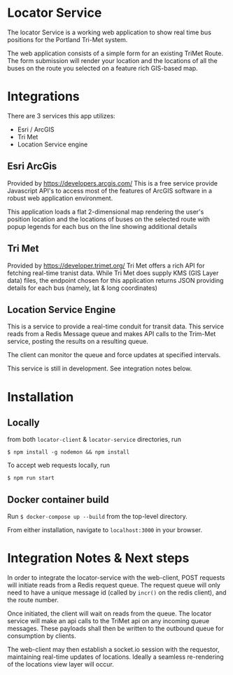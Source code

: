 # Locator Service

The locator Service is a working web application to show real time bus positions 
for the Portland Tri-Met system.

The web application consists of a simple form for an existing TriMet Route. The form submission
will render your location and the locations of all the buses on the route you selected
on a feature rich GIS-based map.

# Integrations

There are 3 services this app utilizes:

* Esri / ArcGIS
* Tri Met
* Location Service engine

## Esri ArcGis

Provided by https://developers.arcgis.com/ This is a free service provide Javascript API's
to access most of the features of ArcGIS software in a robust web application environment.

This application loads a flat 2-dimensional map rendering the user's position location and 
the locations of buses on the selected route with popup legends for each bus on the line showing
additional details

## Tri Met

Provided by https://developer.trimet.org/ Tri Met offers a rich API for fetching real-time 
tranist data. While Tri Met does supply KMS (GIS Layer data) files, the endpoint chosen
for this application returns JSON providing details for each bus (namely, lat & long coordinates)

## Location Service Engine

This is a service to provide a real-time conduit for transit data. This service reads from a 
Redis Message queue and makes API calls to the Trim-Met service, posting the results on
a resulting queue. 

The client can monitor the queue and force updates at specified intervals.

This service is still in development. See integration notes below.

# Installation

## Locally

from both `locator-client` & `locator-service` directories, run

```
$ npm install -g nodemon && npm install
```

To accept web requests locally, run

```
$ npm run start
```

## Docker container build

Run `$ docker-compose up --build` from the top-level directory.

From either installation, navigate to `localhost:3000` in your browser.

# Integration Notes & Next steps

In order to integrate the locator-service with the web-client, POST requests will
initiate reads from a Redis request queue. The request queue will only need to have
a unique message id (called by `incr()` on the redis client), and the route number.

Once initiated, the client will wait on reads from the queue. The locator service will
make an api calls to the TriMet api on any incoming queue messages. These payloads shall
then be written to the outbound queue for consumption by clients.

The web-client may then establish a socket.io session with the requestor, maintaining 
real-time updates of locations. Ideally a seamless re-rendering of the locations view layer
will occur. 
 